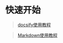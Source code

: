 # 快速开始

>[docsify使用教程](https://docsify.js.org/#/zh-cn/)

>[Markdown使用教程](https://claop.github.io/courses/markdown/)
